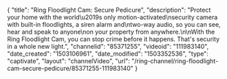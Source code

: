 {
    "title": "Ring Floodlight Cam: Secure Pedicure",
    "description": "Protect your home with the world\u2019s only motion-activated\nsecurity camera with built-in floodlights, a siren alarm and\ntwo-way audio, so you can see, hear and speak to anyone\non your property from anywhere.\n\nWith the Ring Floodlight Cam, you can stop crime before it happens. That's security in a whole new light.",
    "channelid": "85371255",
    "videoid": "111983140",
    "date_created": "1503106961",
    "date_modified": "1503352536",
    "type": "captivate",
    "layout": "channelVideo",
    "url": "\/ring-channel\/ring-floodlight-cam-secure-pedicure\/85371255-111983140"
}